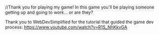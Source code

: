 //Thank you for playing my game!
In this game you'll be playing someone getting up and going to work... or are they?



Thank you to WebDevSimplified for the tutorial that guided the game dev process:
https://www.youtube.com/watch?v=R1S_NhKkvGA


